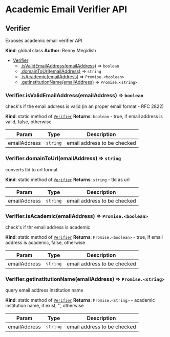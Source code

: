 # Academic Email Verifier API

<a name="Verifier"></a>

## Verifier
Exposes academic email verifier API

**Kind**: global class
**Author**: Benny Megidish

* [Verifier](#Verifier)
    * [.isValidEmailAddress(emailAddress)](#Verifier.isValidEmailAddress) ⇒ <code>boolean</code>
    * [.domainToUrl(emailAddress)](#Verifier.domainToUrl) ⇒ <code>string</code>
    * [.isAcademic(emailAddress)](#Verifier.isAcademic) ⇒ <code>Promise.&lt;boolean&gt;</code>
    * [.getInstitutionName(emailAddress)](#Verifier.getInstitutionName) ⇒ <code>Promise.&lt;string&gt;</code>

<a name="Verifier.isValidEmailAddress"></a>

### Verifier.isValidEmailAddress(emailAddress) ⇒ <code>boolean</code>
check's if the email address is valid (in an proper email format - RFC 2822)

**Kind**: static method of [<code>Verifier</code>](#Verifier)
**Returns**: <code>boolean</code> - true, if email address is valid, false, otherwise

| Param | Type | Description |
| --- | --- | --- |
| emailAddress | <code>string</code> | email address to be checked |

<a name="Verifier.domainToUrl"></a>

### Verifier.domainToUrl(emailAddress) ⇒ <code>string</code>
converts tld to url format

**Kind**: static method of [<code>Verifier</code>](#Verifier)
**Returns**: <code>string</code> - tld as url

| Param | Type | Description |
| --- | --- | --- |
| emailAddress | <code>string</code> | email address to be checked |

<a name="Verifier.isAcademic"></a>

### Verifier.isAcademic(emailAddress) ⇒ <code>Promise.&lt;boolean&gt;</code>
check's if thr email address is academic

**Kind**: static method of [<code>Verifier</code>](#Verifier)
**Returns**: <code>Promise.&lt;boolean&gt;</code> - true, if email address is academic, false, otherwise

| Param | Type | Description |
| --- | --- | --- |
| emailAddress | <code>string</code> | email address to be checked |

<a name="Verifier.getInstitutionName"></a>

### Verifier.getInstitutionName(emailAddress) ⇒ <code>Promise.&lt;string&gt;</code>
query email address institution name

**Kind**: static method of [<code>Verifier</code>](#Verifier)
**Returns**: <code>Promise.&lt;string&gt;</code> - academic institution name, if exist, '', otherwise

| Param | Type | Description |
| --- | --- | --- |
| emailAddress | <code>string</code> | email address to be checked |